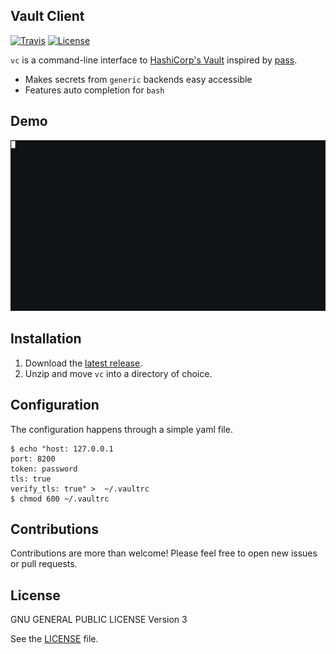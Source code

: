 Vault Client
------------
[![Travis](https://img.shields.io/travis/adfinis-sygroup/vault-client.svg?style=flat-square)](https://travis-ci.org/adfinis-sygroup/vault-client)
[![License](https://img.shields.io/github/license/adfinis-sygroup/vault-client.svg?style=flat-square)](LICENSE)

`vc` is a command-line interface to [HashiCorp's Vault](https://www.vaultproject.io/) inspired by [pass](https://www.passwordstore.org/).

* Makes secrets from `generic` backends easy accessible
* Features auto completion for `bash`

Demo
----
![gif](sample/demo.gif)

Installation
------------
1. Download the [latest release](https://github.com/adfinis-sygroup/vault-client/releases).
2. Unzip and move `vc` into a directory of choice.

Configuration
-------------
The configuration happens through a simple yaml file.
```
$ echo "host: 127.0.0.1
port: 8200
token: password
tls: true
verify_tls: true" >  ~/.vaultrc
$ chmod 600 ~/.vaultrc
```

Contributions
-------------
Contributions are more than welcome! Please feel free to open new issues or
pull requests.

License
-------
GNU GENERAL PUBLIC LICENSE Version 3

See the	[LICENSE](LICENSE) file.
